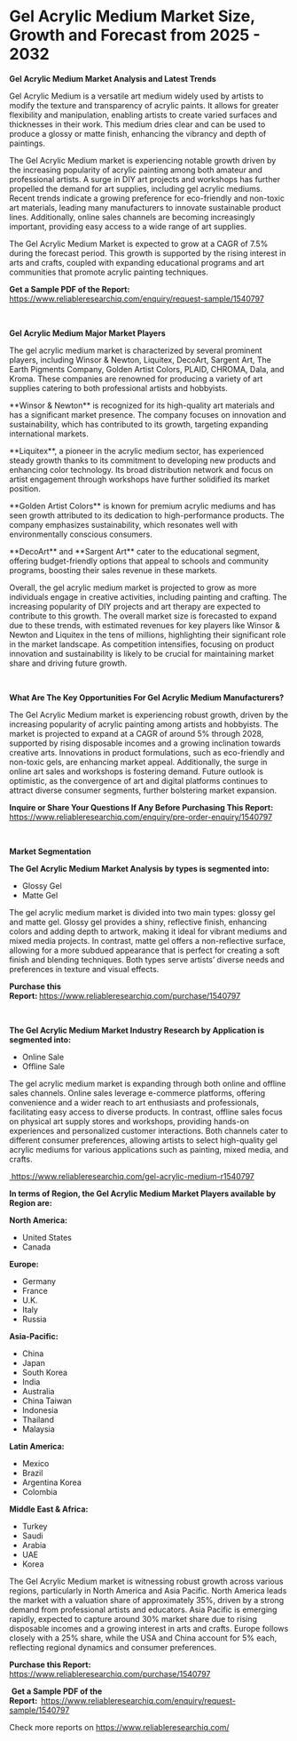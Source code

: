 <p><h1>Gel Acrylic Medium Market Size, Growth and Forecast from 2025 - 2032</h1></p><p><strong>Gel Acrylic Medium Market Analysis and Latest Trends</strong></p>
<p><p>Gel Acrylic Medium is a versatile art medium widely used by artists to modify the texture and transparency of acrylic paints. It allows for greater flexibility and manipulation, enabling artists to create varied surfaces and thicknesses in their work. This medium dries clear and can be used to produce a glossy or matte finish, enhancing the vibrancy and depth of paintings.</p><p>The Gel Acrylic Medium market is experiencing notable growth driven by the increasing popularity of acrylic painting among both amateur and professional artists. A surge in DIY art projects and workshops has further propelled the demand for art supplies, including gel acrylic mediums. Recent trends indicate a growing preference for eco-friendly and non-toxic art materials, leading many manufacturers to innovate sustainable product lines. Additionally, online sales channels are becoming increasingly important, providing easy access to a wide range of art supplies.</p><p>The Gel Acrylic Medium Market is expected to grow at a CAGR of 7.5% during the forecast period. This growth is supported by the rising interest in arts and crafts, coupled with expanding educational programs and art communities that promote acrylic painting techniques.</p></p>
<p><strong>Get a Sample PDF of the Report:&nbsp;</strong> <a href="https://www.reliableresearchiq.com/enquiry/request-sample/1540797?utm_campaign=2244&utm_medium=2&utm_source=Github&utm_content=ia&utm_term=30012025&utm_id=gel-acrylic-medium">https://www.reliableresearchiq.com/enquiry/request-sample/1540797</a></p>
<p>&nbsp;</p>
<p><strong>Gel Acrylic Medium Major Market Players</strong></p>
<p><p>The gel acrylic medium market is characterized by several prominent players, including Winsor & Newton, Liquitex, DecoArt, Sargent Art, The Earth Pigments Company, Golden Artist Colors, PLAID, CHROMA, Dala, and Kroma. These companies are renowned for producing a variety of art supplies catering to both professional artists and hobbyists.</p><p>**Winsor & Newton** is recognized for its high-quality art materials and has a significant market presence. The company focuses on innovation and sustainability, which has contributed to its growth, targeting expanding international markets. </p><p>**Liquitex**, a pioneer in the acrylic medium sector, has experienced steady growth thanks to its commitment to developing new products and enhancing color technology. Its broad distribution network and focus on artist engagement through workshops have further solidified its market position.</p><p>**Golden Artist Colors** is known for premium acrylic mediums and has seen growth attributed to its dedication to high-performance products. The company emphasizes sustainability, which resonates well with environmentally conscious consumers. </p><p>**DecoArt** and **Sargent Art** cater to the educational segment, offering budget-friendly options that appeal to schools and community programs, boosting their sales revenue in these markets.</p><p>Overall, the gel acrylic medium market is projected to grow as more individuals engage in creative activities, including painting and crafting. The increasing popularity of DIY projects and art therapy are expected to contribute to this growth. The overall market size is forecasted to expand due to these trends, with estimated revenues for key players like Winsor & Newton and Liquitex in the tens of millions, highlighting their significant role in the market landscape. As competition intensifies, focusing on product innovation and sustainability is likely to be crucial for maintaining market share and driving future growth.</p></p>
<p>&nbsp;</p>
<p><strong>What Are The Key Opportunities For Gel Acrylic Medium Manufacturers?</strong></p>
<p><p>The Gel Acrylic Medium market is experiencing robust growth, driven by the increasing popularity of acrylic painting among artists and hobbyists. The market is projected to expand at a CAGR of around 5% through 2028, supported by rising disposable incomes and a growing inclination towards creative arts. Innovations in product formulations, such as eco-friendly and non-toxic gels, are enhancing market appeal. Additionally, the surge in online art sales and workshops is fostering demand. Future outlook is optimistic, as the convergence of art and digital platforms continues to attract diverse consumer segments, further bolstering market expansion.</p></p>
<p><strong>Inquire or Share Your Questions If Any Before Purchasing This Report:</strong> <a href="https://www.reliableresearchiq.com/enquiry/pre-order-enquiry/1540797?utm_campaign=2244&utm_medium=2&utm_source=Github&utm_content=ia&utm_term=30012025&utm_id=gel-acrylic-medium">https://www.reliableresearchiq.com/enquiry/pre-order-enquiry/1540797</a></p>
<p>&nbsp;</p>
<p><strong>Market Segmentation</strong></p>
<p><strong>The Gel Acrylic Medium Market Analysis by types is segmented into:</strong></p>
<p><ul><li>Glossy Gel</li><li>Matte Gel</li></ul></p>
<p><p>The gel acrylic medium market is divided into two main types: glossy gel and matte gel. Glossy gel provides a shiny, reflective finish, enhancing colors and adding depth to artwork, making it ideal for vibrant mediums and mixed media projects. In contrast, matte gel offers a non-reflective surface, allowing for a more subdued appearance that is perfect for creating a soft finish and blending techniques. Both types serve artists’ diverse needs and preferences in texture and visual effects.</p></p>
<p><strong>Purchase this Report:&nbsp;</strong><a href="https://www.reliableresearchiq.com/purchase/1540797?utm_campaign=2244&utm_medium=2&utm_source=Github&utm_content=ia&utm_term=30012025&utm_id=gel-acrylic-medium">https://www.reliableresearchiq.com/purchase/1540797</a></p>
<p>&nbsp;</p>
<p><strong>The Gel Acrylic Medium Market Industry Research by Application is segmented into:</strong></p>
<p><ul><li>Online Sale</li><li>Offline Sale</li></ul></p>
<p><p>The gel acrylic medium market is expanding through both online and offline sales channels. Online sales leverage e-commerce platforms, offering convenience and a wider reach to art enthusiasts and professionals, facilitating easy access to diverse products. In contrast, offline sales focus on physical art supply stores and workshops, providing hands-on experiences and personalized customer interactions. Both channels cater to different consumer preferences, allowing artists to select high-quality gel acrylic mediums for various applications such as painting, mixed media, and crafts.</p></p>
<p><a href="https://www.reliableresearchiq.com/gel-acrylic-medium-r1540797?utm_campaign=2244&utm_medium=2&utm_source=Github&utm_content=ia&utm_term=30012025&utm_id=gel-acrylic-medium">&nbsp;https://www.reliableresearchiq.com/gel-acrylic-medium-r1540797</a></p>
<p><strong>In terms of Region, the Gel Acrylic Medium Market Players available by Region are:</strong></p>
<p>
    <p> <strong> North America: </strong>
        <ul>
            <li>United States</li>
            <li>Canada</li>
        </ul>
        </p> 
    <p> <strong> Europe: </strong>
        <ul>
            <li>Germany</li>
            <li>France</li>
            <li>U.K.</li>
            <li>Italy</li>
            <li>Russia</li>
        </ul>
        </p> 
    <p> <strong> Asia-Pacific: </strong>
        <ul>
            <li>China</li>
            <li>Japan</li>
            <li>South Korea</li>
            <li>India</li>
            <li>Australia</li>
            <li>China Taiwan</li>
            <li>Indonesia</li>
            <li>Thailand</li>
            <li>Malaysia</li>
        </ul>
        </p> 
    <p> <strong> Latin America: </strong>
        <ul>
            <li>Mexico</li>
            <li>Brazil</li>
            <li>Argentina Korea</li>
            <li>Colombia</li>
        </ul>
        </p> 
    <p> <strong> Middle East & Africa: </strong>
        <ul>
            <li>Turkey</li>
            <li>Saudi</li>
            <li>Arabia</li>
            <li>UAE</li>
            <li>Korea</li>
        </ul>
    </p>
    </p>
<p><p>The Gel Acrylic Medium market is witnessing robust growth across various regions, particularly in North America and Asia Pacific. North America leads the market with a valuation share of approximately 35%, driven by a strong demand from professional artists and educators. Asia Pacific is emerging rapidly, expected to capture around 30% market share due to rising disposable incomes and a growing interest in arts and crafts. Europe follows closely with a 25% share, while the USA and China account for 5% each, reflecting regional dynamics and consumer preferences.</p></p>
<p><strong>Purchase this Report: </strong><a href="https://www.reliableresearchiq.com/purchase/1540797?utm_campaign=2244&utm_medium=2&utm_source=Github&utm_content=ia&utm_term=30012025&utm_id=gel-acrylic-medium">https://www.reliableresearchiq.com/purchase/1540797</a></p>
<p>&nbsp;<strong>Get a Sample PDF of the Report:&nbsp;&nbsp;</strong><a href="https://www.reliableresearchiq.com/enquiry/request-sample/1540797?utm_campaign=2244&utm_medium=2&utm_source=Github&utm_content=ia&utm_term=30012025&utm_id=gel-acrylic-medium">https://www.reliableresearchiq.com/enquiry/request-sample/1540797</a></p>
<p><strong></strong></p>
<p>Check more reports on <a href="https://www.reliableresearchiq.com/?utm_campaign=2244&utm_medium=2&utm_source=Github&utm_content=ia&utm_term=30012025&utm_id=gel-acrylic-medium">https://www.reliableresearchiq.com/</a></p>
